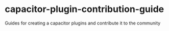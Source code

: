 # capacitor-plugin-contribution-guide
Guides for creating a capacitor plugins and contribute it to the community
